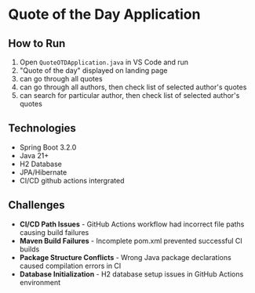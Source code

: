 # Quote of the Day Application

## How to Run

1. Open `QuoteOTDApplication.java` in VS Code and run
2. "Quote of the day" displayed on landing page
3. can go through all quotes
4. can go through all authors, then check list of selected author's quotes
5. can search for particular author, then check list of selected author's quotes

## Technologies

- Spring Boot 3.2.0
- Java 21+
- H2 Database
- JPA/Hibernate
- CI/CD github actions intergrated

## Challenges 
- **CI/CD Path Issues** - GitHub Actions workflow had incorrect file paths causing build failures
- **Maven Build Failures** - Incomplete pom.xml prevented successful CI builds
- **Package Structure Conflicts** - Wrong Java package declarations caused compilation errors in CI
- **Database Initialization** - H2 database setup issues in GitHub Actions environment


